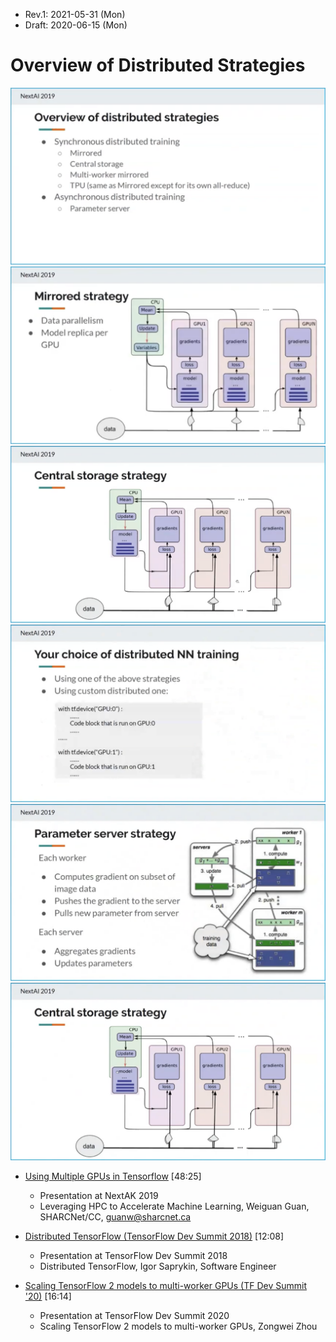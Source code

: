 * Rev.1: 2021-05-31 (Mon)
* Draft: 2020-06-15 (Mon)

# Overview of Distributed Strategies

<img src='images/overview_of_distributed_strategies-1.png'>

<img src='images/overview_of_distributed_strategies-2.png'>

<img src='images/overview_of_distributed_strategies-3.png'>

<img src='images/overview_of_distributed_strategies-4.png'>

<img src='images/overview_of_distributed_strategies-5.png'>

<img src='images/overview_of_distributed_strategies-6.png'>

* [Using Multiple GPUs in Tensorflow](https://youtu.be/Mv7qCM3eprs) [48:25]
  * Presentation at NextAK 2019
  * Leveraging HPC to Accelerate Machine Learning, Weiguan Guan, SHARCNet/CC, guanw@sharcnet.ca

* [Distributed TensorFlow (TensorFlow Dev Summit 2018)](https://youtu.be/-h0cWBiQ8s8) [12:08]
  * Presentation at TensorFlow Dev Summit 2018
  * Distributed TensorFlow, Igor Saprykin, Software Engineer

* [Scaling TensorFlow 2 models to multi-worker GPUs (TF Dev Summit '20)](https://youtu.be/6ovfZW8pepo) [16:14]
  * Presentation at TensorFlow Dev Summit 2020
  * Scaling TensorFlow 2 models to multi-worker GPUs, Zongwei Zhou
